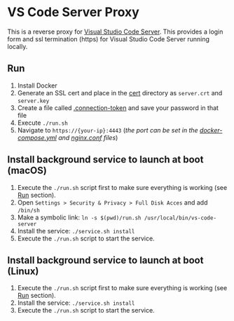 # VS Code Server Proxy

This is a reverse proxy for [Visual Studio Code Server](https://code.visualstudio.com/blogs/2022/07/07/vscode-server). This provides a login form and ssl termination (https) for Visual Studio Code Server running locally.

## Run
1. Install Docker
1. Generate an SSL cert and place in the [cert](cert) directory as `server.crt` and `server.key`
1. Create a file called [.connection-token](.connection-token) and save your password in that file
1. Execute `./run.sh`
1. Navigate to `https://{your-ip}:4443` (*the port can be set in the [docker-compose.yml](docker-compose.yml) and [nginx.conf](nginx.conf) files*)

## Install background service to launch at boot (macOS)
1. Execute the `./run.sh` script first to make sure everything is working (see [Run](#run) section).
1. Open `Settings > Security & Privacy > Full Disk Acces` and add `/bin/sh`
1. Make a symbolic link: `ln -s $(pwd)/run.sh /usr/local/bin/vs-code-server`
1. Install the service: `./service.sh install`
2. Execute the `./run.sh` script to start the service.

## Install background service to launch at boot (Linux)
1. Execute the `./run.sh` script first to make sure everything is working (see [Run](#run) section).
1. Install the service: `./service.sh install`
2. Execute the `./run.sh` script to start the service.
